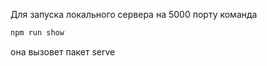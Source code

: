 Для запуска локального сервера на 5000 порту команда

```bash
npm run show
```

она вызовет пакет serve

